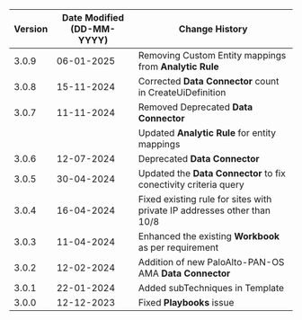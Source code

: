 | **Version** | **Date Modified (DD-MM-YYYY)** | **Change History**                                                 |
|-------------|--------------------------------|--------------------------------------------------------------------|
| 3.0.9       | 06-01-2025                     |   Removing Custom Entity mappings from **Analytic Rule**           |
| 3.0.8       | 15-11-2024                     |   Corrected **Data Connector** count in CreateUiDefinition         |
| 3.0.7 	  | 11-11-2024 					   |   Removed Deprecated **Data Connector**                            |
|             |                                |   Updated **Analytic Rule** for entity mappings                    |
| 3.0.6 	  | 12-07-2024 					   |   Deprecated **Data Connector** 									|
| 3.0.5       | 30-04-2024                     |   Updated the **Data Connector** to fix conectivity criteria query |
| 3.0.4       | 16-04-2024                     |   Fixed existing rule for sites with private IP addresses other than 10/8 |
| 3.0.3       | 11-04-2024                     |   Enhanced the existing **Workbook** as per requirement            |
| 3.0.2       | 12-02-2024                     |   Addition of new PaloAlto-PAN-OS AMA **Data Connector**           |
| 3.0.1       | 22-01-2024                     |   Added subTechniques in Template                                  |
| 3.0.0       | 12-12-2023                     |   Fixed **Playbooks** issue                                        |